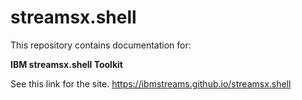 # streamsx.shell

This repository contains documentation for:

**IBM streamsx.shell Toolkit**

See this link for the site. https://ibmstreams.github.io/streamsx.shell
